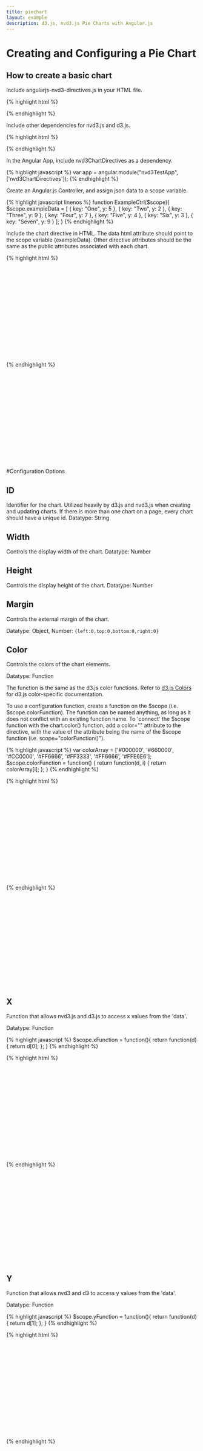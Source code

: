 ```yaml
---
title: piechart
layout: example
description: d3.js, nvd3.js Pie Charts with Angular.js
---
```


<script>
        var app = angular.module("nvd3TestApp", ['nvd3ChartDirectives']);
        function ExampleCtrl($scope){

            $scope.exampleData = [
                	{ key: "One", y: 5 },
                	{ key: "Two", y: 2 },
                	{ key: "Three", y: 9 },
                	{ key: "Four", y: 7 },
                	{ key: "Five", y: 4 },
                	{ key: "Six", y: 3 },
                	{ key: "Seven", y: 9 }
            	];

            $scope.noDataData = [];
	

        	$scope.xFunction = function(){
            	return function(d) {
                	return d.key;
            	};
        	}
        	
            $scope.yFunction = function(){
                return function(d) {
                    return d.y;
                };
            }

			var colorArray = ['#000000', '#660000', '#CC0000', '#FF6666', '#FF3333', '#FF6666', '#FFE6E6'];
			$scope.colorFunction = function() {
				return function(d, i) {
    				return colorArray[i];
    			};
	  		}

	  		$scope.descriptionFunction = function(){
	  		    return function(d){
	  		        return d.key;
	  		    }
	  		}


            $scope.toolTipContentFunction = function(){
                return function(key, x, y, e, graph) {
                        return  'Super New Tooltip' +
                        '<h1>' + key + '</h1>' +
                        '<p>' +  y + ' at ' + x + '</p>'
                }
            }

        }

</script>

Creating and Configuring a Pie Chart
=========================


## How to create a basic chart

Include angularjs-nvd3-directives.js in your HTML file.

{% highlight html %}
<script src="dist/angularjs-nvd3-directives.js"></script>
{% endhighlight %}

Include other dependencies for nvd3.js and d3.js.

{% highlight html %}
<script src="../build/components/d3/d3.js"></script>
<script src="../build/components/nvd3/nv.d3.js"></script>
<link rel="stylesheet" href="path/to/nv.d3.css"/>
{% endhighlight %}


In the Angular App, include nvd3ChartDirectives as a dependency.

{% highlight javascript %}
var app = angular.module("nvd3TestApp", ['nvd3ChartDirectives']);
{% endhighlight %}
	
Create an Angular.js Controller, and assign json data to a scope variable.

{% highlight javascript linenos %}
function ExampleCtrl($scope){
$scope.exampleData = [
    	{ key: "One", y: 5 },
        { key: "Two", y: 2 },
        { key: "Three", y: 9 },
        { key: "Four", y: 7 },
        { key: "Five", y: 4 },
        { key: "Six", y: 3 },
        { key: "Seven", y: 9 }
    ];
}
{% endhighlight %}

Include the chart directive in HTML.
The data html attribute should point to the scope variable (exampleData).
Other directive attributes should be the same as the public attributes associated with each chart.

{% highlight html %}
<div ng-controller="ExampleCtrl">
	<nvd3-pie-chart
    	data="exampleData"
        id="exampleId"
        width="550"
        height="350"
        x="xFunction()"
        y="yFunction()">
        <svg height="250"></svg>
    </nvd3-pie-chart>
</div>
{% endhighlight %}

<div ng-controller="ExampleCtrl">
	<nvd3-pie-chart
    	data="exampleData"
        id="exampleId"
        width="550"
        height="350"
        x="xFunction()"
        y="yFunction()">
        <svg height="250"></svg>
    </nvd3-pie-chart>
</div>

#Configuration Options

## ID
Identifier for the chart.  Utilized heavily by d3.js and nvd3.js when creating and updating charts.  If there is more than one chart on a page, every chart should have a unique id.
Datatype: String
    
## Width
Controls the display width of the chart.
Datatype: Number

## Height
Controls the display height of the chart.
Datatype: Number

## Margin
Controls the external margin of the chart.

Datatype: Object, Number: ``{left:0,top:0,bottom:0,right:0}``

## Color
Controls the colors of the chart elements.

Datatype: Function

The function is the same as the d3.js color functions.  Refer to <a href="https://github.com/mbostock/d3/wiki/Colors">d3.js Colors</a> for d3.js color-specific documentation.

To use a configuration function, create a function on the $scope (i.e. $scope.colorFunction).  The function can be named anything, as long as it does not conflict with an existing function name.
To 'connect' the $scope function with the chart.color() function, add a color="" attribute to the directive, with the value of the attribute being the name of the $scope function (i.e. scope="colorFunction()").

{% highlight javascript %}
var colorArray = ['#000000', '#660000', '#CC0000', '#FF6666', '#FF3333', '#FF6666', '#FFE6E6'];
$scope.colorFunction = function() {
	return function(d, i) {
    	return colorArray[i];
    };
}
{% endhighlight %}

{% highlight html %}
<div ng-controller="ExampleCtrl">
	<nvd3-pie-chart
    	data="exampleData"
        id="colorExample"
        width="550"
        height="350"
        x="xFunction()"
        y="yFunction()"
        color="colorFunction()">
        <svg height="250"></svg>
    </nvd3-pie-chart>
</div>
{% endhighlight %}

<div ng-controller="ExampleCtrl">
	<nvd3-pie-chart
    	data="exampleData"
        id="colorExample"
        width="550"
        height="350"
        x="xFunction()"
        y="yFunction()"
        color="colorFunction()">
        <svg height="250"></svg>
    </nvd3-pie-chart>
</div>

## X
Function that allows nvd3.js and d3.js to access x values from the 'data'.

Datatype: Function
            
{% highlight javascript %}
$scope.xFunction = function(){
	return function(d){
		return d[0];
	};
}
{% endhighlight %}

{% highlight html %}
<div ng-controller="ExampleCtrl">
	<nvd3-pie-chart
    	data="exampleData"
        id="xExample"
        width="550"
        height="350"
        x="xFunction()"
        y="yFunction()">
        	<svg height="250"></svg>
    </nvd3-pie-chart>
</div>
{% endhighlight %}

<div ng-controller="ExampleCtrl">
	<nvd3-pie-chart
    	data="exampleData"
        id="xExample"
        width="550"
        height="350"
        x="xFunction()"
        y="yFunction()">
        	<svg height="250"></svg>
    </nvd3-pie-chart>
</div>
            
## Y
Function that allows nvd3 and d3 to access y values from the 'data'.

Datatype: Function

{% highlight javascript %}
$scope.yFunction = function(){
	return function(d){
		return d[1];
	};
}
{% endhighlight %}

{% highlight html %}
<div ng-controller="ExampleCtrl">
	<nvd3-pie-chart
    	data="exampleData"
        id="yExample"
        width="550"
        height="350"
        x="xFunction()"
        y="yFunction()">
        	<svg height="250"></svg>
    </nvd3-pie-chart>
</div>
{% endhighlight %}

<div ng-controller="ExampleCtrl">
	<nvd3-pie-chart
    	data="exampleData"
        id="yExample"
        width="550"
        height="350"
        x="xFunction()"
        y="yFunction()">        
        	<svg height="250"></svg>
    </nvd3-pie-chart>
</div>

## Show Legend
Enables (true) or Disables (false) rendering of the Chart Legend.

Datatype: boolean - (true/false)

{% highlight html %}
<div ng-controller="ExampleCtrl">
 	<nvd3-pie-chart
    	data="exampleData"
        id="showLegendExample"
        width="550"
        height="350"        
        x="xFunction()"
        y="yFunction()"
        showLegend="true">
        	<svg height="250"></svg>
    </nvd3-pie-chart>
</div>            
{% endhighlight %}
            
<div ng-controller="ExampleCtrl">
 	<nvd3-pie-chart
    	data="exampleData"
        id="showLegendExample"
        width="550"
        height="350"
        x="xFunction()"
        y="yFunction()"
        showLegend="true">
        	<svg height="250"></svg>
    </nvd3-pie-chart>
</div>            
            
## No Data
Defines the message displayed when data is not available.

Datatype: String

{% highlight html %}
<div ng-controller="ExampleCtrl">
	<nvd3-pie-chart
    	data="noDataData"
        id="noDataExample"
        width="550"
        height="350"
        showXAxis="true"
        showYAxis="true"
        x="xFunction()"
        y="yFunction()"        
        noData="Data aint here">
        	<svg height="250"></svg>
    </nvd3-pie-chart>
</div>
{% endhighlight %}

<div ng-controller="ExampleCtrl">
	<nvd3-pie-chart
    	data="noDataData"
        id="noDataExample"
        width="550"
        height="350"
        x="xFunction()"
        y="yFunction()"
        noData="No Data For You!">
        	<svg height="250"></svg>
    </nvd3-pie-chart>
</div>
      
## Tooltips
Enables (true) or Disables (false) rendering of the tooltips.

The Interactive attribute must be included and set to true before tooltips will be rendered.

Datatype: boolean - (true/false)

{% highlight html %}
<div ng-controller="ExampleCtrl">
	<nvd3-pie-chart
    	data="exampleData"
        id="toolTipExample"
        width="550"
        height="350"
        x="xFunction()"
        y="yFunction()"
        tooltips="true">
        	<svg height="250"></svg>
    </nvd3-pie-chart>
</div>
{% endhighlight %}

<div ng-controller="ExampleCtrl">
	<nvd3-pie-chart
    	data="exampleData"
        id="toolTipExample"
        width="550"
        height="350"
        x="xFunction()"
        y="yFunction()"
        tooltips="true">
        	<svg height="250"></svg>
    </nvd3-pie-chart>
</div>
            
## Tooltip Content
Controls how the tooltips are displayed.

The Interactive attribute must be included and set to true before tooltips will be rendered.

The Tooltips attribute must be included and set to true before tooltips will be rendered.

Datatype: Function

The function has the following signature function(key, x, y, e, graph), and should return a String.

{% highlight javascript %}
$scope.toolTipContentFunction = function(){
	return function(key, x, y, e, graph) {
    	return  'Super New Tooltip' +
        	'<h1>' + key + '</h1>' +
            '<p>' +  y + ' at ' + x + '</p>'
	}
}
{% endhighlight %}

{% highlight html %}
<div ng-controller="ExampleCtrl">
	<nvd3-pie-chart
    	data="exampleData"
        id="toolTipContentExample"
        width="550"
        height="350"
        x="xFunction()"
        y="yFunction()"
        tooltips="true"
        tooltipcontent="toolTipContentFunction()">
        	<svg height="250"></svg>
    </nvd3-pie-chart>
</div>
{% endhighlight %}

<div ng-controller="ExampleCtrl">
	<nvd3-pie-chart
    	data="exampleData"
        id="toolTipContentExample"
        width="550"
        height="350"
        x="xFunction()"
        y="yFunction()"
        tooltips="true"
        tooltipcontent="toolTipContentFunction()">
        	<svg height="250"></svg>
    </nvd3-pie-chart>
</div>

## Description
Controls the text that is displayed in the tooltip.

{% highlight javascript %}
$scope.descriptionFunction = function(){
    return function(d){
        return d.key;
    }
}
{% endhighlight %}

{% highlight html %}
<div ng-controller="ExampleCtrl">
	<nvd3-pie-chart
    	data="exampleData"
        id="descriptionExample"
        width="550"
        height="350"
        x="xFunction()"
        y="yFunction()"
        tooltips="true"
        description="descriptionFunction()">
        	<svg height="250"></svg>
    </nvd3-pie-chart>
</div>
{% endhighlight %}

<div ng-controller="ExampleCtrl">
	<nvd3-pie-chart
    	data="exampleData"
        id="descriptionExample"
        width="550"
        height="350"
        x="xFunction()"
        y="yFunction()"
        tooltips="true"
        tooltipcontent="descriptionFunction()">
        	<svg height="250"></svg>
    </nvd3-pie-chart>
</div>

## Show Labels

Toggles the display of chart labels.

{% highlight html %}
<div ng-controller="ExampleCtrl">
	<nvd3-pie-chart
    	data="exampleData"
        id="showLabelsExample"
        width="550"
        height="350"
        x="xFunction()"
        y="yFunction()"
        showLabels="true">
        	<svg height="250"></svg>
    </nvd3-pie-chart>
</div>
{% endhighlight %}

<div ng-controller="ExampleCtrl">
	<nvd3-pie-chart
    	data="exampleData"
        id="showLabelsExample"
        width="550"
        height="350"
        x="xFunction()"
        y="yFunction()"
        showLabels="true">
            <svg height="250"></svg>
    </nvd3-pie-chart>
</div>


## Pie Labels Outside

Toggles whether labels are displayed on the outside (true) or the inside (false) of the chart.  The default setting is outside (true).


{% highlight html %}
<div ng-controller="ExampleCtrl">
	<nvd3-pie-chart
    	data="exampleData"
        id="pieLabelsOutsideExample"
        width="550"
        height="350"
        x="xFunction()"
        y="yFunction()"
        showLabels="true"
        pieLabelsOutside="false">
        	<svg height="250"></svg>
    </nvd3-pie-chart>
</div>
{% endhighlight %}

<div ng-controller="ExampleCtrl">
	<nvd3-pie-chart
    	data="exampleData"
        id="pieLabelsOutsideExample"
        width="550"
        height="350"
        x="xFunction()"
        y="yFunction()"
        showLabels="true"
        pieLabelsOutside="false">
            <svg height="250"></svg>
    </nvd3-pie-chart>
</div>

## Label Type

The Pie Chart supports three different label types (key, value, percent).  Key is the value of the key data, value is the data value, and percent represents the percentage that the slice of data represents.

### Key
{% highlight html %}
<div ng-controller="ExampleCtrl">
	<nvd3-pie-chart
    	data="exampleData"
        id="labelTypeKeyExample"
        width="550"
        height="350"
        x="xFunction()"
        y="yFunction()"
        showLabels="true"
        labelType="key">
        	<svg height="250"></svg>
    </nvd3-pie-chart>
</div>
{% endhighlight %}

<div ng-controller="ExampleCtrl">
	<nvd3-pie-chart
    	data="exampleData"
        id="labelTypeKeyExample"
        width="550"
        height="350"
        x="xFunction()"
        y="yFunction()"
        showLabels="true"
        labelType="key">
        	<svg height="250"></svg>
    </nvd3-pie-chart>
</div>

### Value
{% highlight html %}
<div ng-controller="ExampleCtrl">
	<nvd3-pie-chart
    	data="exampleData"
        id="labelTypeValueExample"
        width="550"
        height="350"
        x="xFunction()"
        y="yFunction()"
        showLabels="true"
        labelType="value">
        	<svg height="250"></svg>
    </nvd3-pie-chart>
</div>
{% endhighlight %}

<div ng-controller="ExampleCtrl">
	<nvd3-pie-chart
    	data="exampleData"
        id="labelTypeValueExample"
        width="550"
        height="350"
        x="xFunction()"
        y="yFunction()"
        showLabels="true"
        labelType="value">
        	<svg height="250"></svg>
    </nvd3-pie-chart>
</div>

### Percent
{% highlight html %}
<div ng-controller="ExampleCtrl">
	<nvd3-pie-chart
    	data="exampleData"
        id="labelTypePercentExample"
        width="550"
        height="350"
        x="xFunction()"
        y="yFunction()"
        showLabels="true"
        labelType="percent">
        	<svg height="250"></svg>
    </nvd3-pie-chart>
</div>
{% endhighlight %}

<div ng-controller="ExampleCtrl">
	<nvd3-pie-chart
    	data="exampleData"
        id="labelTypePercentExample"
        width="550"
        height="350"
        x="xFunction()"
        y="yFunction()"
        showLabels="true"
        labelType="percent">
        	<svg height="250"></svg>
    </nvd3-pie-chart>
</div>


## Donut
Turns pie chart into a donut chart.

{% highlight html %}
<div ng-controller="ExampleCtrl">
	<nvd3-pie-chart
    	data="exampleData"
        id="donutExample"
        width="550"
        height="350"
        x="xFunction()"
        y="yFunction()"
        donut="true">
        	<svg height="250"></svg>
    </nvd3-pie-chart>
</div>
{% endhighlight %}

<div ng-controller="ExampleCtrl">
	<nvd3-pie-chart
    	data="exampleData"
        id="donutExample"
        width="550"
        height="350"
        x="xFunction()"
        y="yFunction()"
        donut="true">
        	<svg height="250"></svg>
    </nvd3-pie-chart>
</div>



## Donut Ratio

Determines how large the donut hole will be.  0 is no hole.

{% highlight html %}
<div ng-controller="ExampleCtrl">
	<nvd3-pie-chart
    	data="exampleData"
        id="donutRatioExample"
        width="550"
        height="350"
        x="xFunction()"
        y="yFunction()"
        donut="true"
        donutRatio=".25">
        	<svg height="250"></svg>
    </nvd3-pie-chart>
</div>
{% endhighlight %}

<div ng-controller="ExampleCtrl">
	<nvd3-pie-chart
    	data="exampleData"
        id="donutRatioExample"
        width="550"
        height="350"
        x="xFunction()"
        y="yFunction()"
        donut="true"
        donutRatio=".25">
        	<svg height="250"></svg>
    </nvd3-pie-chart>
</div>


## Donut Labels Outside

Displays labels on the outside of the chart.
Default: false

{% highlight html %}
<div ng-controller="ExampleCtrl">
	<nvd3-pie-chart
    	data="exampleData"
        id="donutLabelsOutsideExample"
        width="550"
        height="350"
        x="xFunction()"
        y="yFunction()"
        donut="true"
        showLabels="true"
        donutLabelsOutside="true">
        	<svg height="250"></svg>
    </nvd3-pie-chart>
</div>
{% endhighlight %}

<div ng-controller="ExampleCtrl">
	<nvd3-pie-chart
    	data="exampleData"
        id="donutLabelsOutsideExample"
        width="550"
        height="350"
        x="xFunction()"
        y="yFunction()"
        donut="true"
        showLabels="true"
        donutLabelsOutside="true">
            <svg height="250"></svg>
    </nvd3-pie-chart>
</div>

## Label Threshold


{% highlight html %}
<div ng-controller="ExampleCtrl">
	<nvd3-pie-chart
    	data="exampleData"
        id="labelThresholdExample"
        width="550"
        height="350"
        x="xFunction()"
        y="yFunction()"
        showLabels="true"
        labelThreshold="0.5">
        	<svg height="250"></svg>
    </nvd3-pie-chart>
</div>
{% endhighlight %}

<div ng-controller="ExampleCtrl">
	<nvd3-pie-chart
    	data="exampleData"
        id="labelThresholdExample"
        width="550"
        height="350"
        x="xFunction()"
        y="yFunction()"
        showLabels="true"
        labelThreshold="0.5">
            <svg height="250"></svg>
    </nvd3-pie-chart>
</div>
